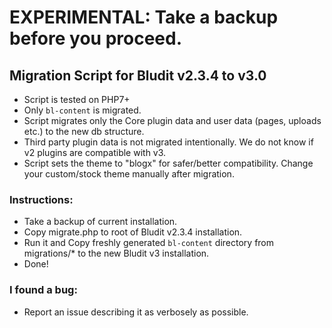 # EXPERIMENTAL: Take a backup before you proceed. 

## Migration Script for Bludit v2.3.4 to v3.0

* Script is tested on PHP7+
* Only `bl-content` is migrated.
* Script migrates only the Core plugin data and user data (pages, uploads etc.) to the new db structure.
* Third party plugin data is not migrated intentionally. We do not know if v2 plugins are compatible with v3.
* Script sets the theme to "blogx" for safer/better compatibility. Change your custom/stock theme manually after migration.

### Instructions:
* Take a backup of current installation.
* Copy migrate.php to root of Bludit v2.3.4 installation.
* Run it and Copy freshly generated `bl-content` directory from migrations/* to the new Bludit v3 installation.
* Done!

### I found a bug:
* Report an issue describing it as verbosely as possible.
